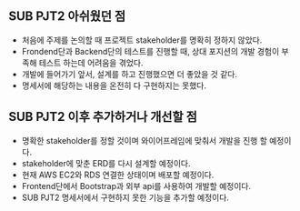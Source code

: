 ## SUB PJT2 아쉬웠던 점

* 처음에 주제를 논의할 때 프로젝트 stakeholder를 명확히 정하지 않았다.  
* Frondend단과 Backend단의 테스트를 진행할 때, 상대 포지션의 개발 경험이 부족해 테스트 하는데 어려움을 겪었다.
* 개발에 들어가기 앞서, 설계를 하고 진행했으면 더 좋았을 것 같다. 
* 명세서에 해당하는 내용을 온전히 다 구현하지는 못했다.

## SUB PJT2 이후 추가하거나 개선할 점

* 명확한 stakeholder를 정할 것이며 와이어프레임에 맞춰서 개발을 진행 할 예정이다.
* stakeholder에 맞춘 ERD를 다시 설계할 예정이다.
* 현재 AWS EC2와 RDS 연결한 상태이며 배포할 예정이다.
* Frontend단에서 Bootstrap과 외부 api를 사용하여 개발할 예정이다.
* SUB PJT2 명세서에서 구현하지 못한 기능을 추가할 예정이다.